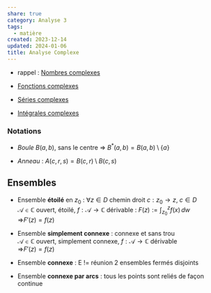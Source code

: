 ```yaml
---  
share: true  
category: Analyse 3  
tags:  
  - matière  
created: 2023-12-14  
updated: 2024-01-06  
title: Analyse Complexe  
---  
```

  
  
- rappel : [Nombres complexes](Nombres%20complexes.md)  
  
- [Fonctions complexes](Fonctions%20complexes.md)  
  
- [Séries complexes](S%C3%A9ries%20complexes.md)  
  
- [Intégrales complexes](Int%C3%A9grales%20complexes.md)  
  
### Notations  
  
- *Boule* $B(a,b)$, sans le centre ⇒ $B^{*}(a,b)=B(a,b)\setminus \{ a \}$  
  
- *Anneau* : $A(c,r,s)=B(c,r)\setminus B(c,s)$  
## Ensembles  
  
- Ensemble **étoilé** en $z_{0}$ : $\forall z\in D$ chemin droit $c:z_{0}\to z$, $c\in D$  
	$\mathcal{A}\in \mathbb{C}$ ouvert, étoilé, $f:\mathcal{A}\to \mathbb{C}$ dérivable : $F(z):=\int_{z_{0}}^{z} f(x) \, dw$  
		⇒$F'(z)=f(z)$  
  
- Ensemble **simplement connexe** : connexe et sans trou  
	$\mathcal{A}\in \mathbb{C}$ ouvert, simplement connexe, $f:\mathcal{A}\to \mathbb{C}$ dérivable  
		⇒$F'(z)=f(z)$  
  
- Ensemble **connexe** : E != réunion 2 ensembles fermés disjoints  
  
- Ensemble **connexe par arcs** : tous les points sont reliés de façon continue  

